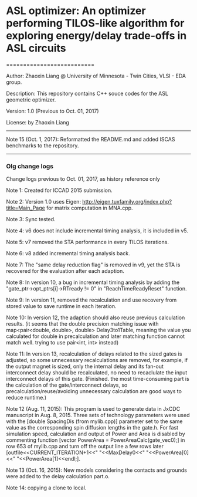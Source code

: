 # ASL optimizer: An optimizer performing TILOS-like algorithm for exploring energy/delay trade-offs in ASL circuits
==========================

Author: Zhaoxin Liang @ University of Minnesota - Twin Cities, VLSI - EDA group.

Description: This repository contains C++ souce codes for the ASL geometric optimizer.

Version: 1.0 (Previous to Oct. 01, 2017)

License: by Zhaoxin Liang

--------------------------

Note 15 (Oct. 1, 2017): Reformatted the README.md and added ISCAS benchmarks to the repository. 

--------------------------

### Olg change logs

Change logs previous to Oct. 01, 2017, as history reference only

Note 1: Created for ICCAD 2015 submission.

Note 2: Version 1.0 uses Eigen: http://eigen.tuxfamily.org/index.php?title=Main_Page for matrix computation in MNA.cpp.

Note 3: Sync tested.

Note 4: v6 does not include incremental timing analysis, it is included in v5.

Note 5: v7 removed the STA performance in every TILOS iterations.

Note 6: v8 added incremental timing analysis back.

Note 7: The "same delay reduction flag" is removed in v9, yet the STA is recovered for the evaluation after each adaption.

Note 8: In version 10, a bug in incremental timing analysis by adding the "gate_ptr->opt_ptrs[i]->RTready != 0" in "ReachTimeReadyReset" function.

Note 9: In version 11, removed the recalculation and use recovery from stored value to save runtime in each iteration.

Note 10: In version 12, the adaption should also reuse previous calculation results.
	(it seems that the double precision matching issue with map<pair<double, double>, double> Delay3to1Table, meaning the value you calculated for double in precalculation and later matching function cannot match well. trying to use pair<int, int> instead)

Note 11: In version 13, recalculation of delays related to the sized gates is adjusted, so some unnecessary recalculations are removed, for example, if the output magnet is sized, only the internal delay and its fan-out interconnect delay should be recalculated, no need to recaclulate the input interconnect delays of this gate.
	(Finished. the most time-consuming part is the calculation of the gate/interconnect delays, so precalculation/reuse/avoiding unnecessary calculation are good ways to reduce runtime.)

Note 12 (Aug. 11, 2015): This program is used to generate data in JxCDC manuscript in Aug. 8, 2015. Three sets of technology parameters were used with the [double SpacingDis (from mylib.cpp)] parameter set to the same value as the corresponding spin diffusion lengths in the gate.h. For fast simulation speed, calculation and output of Power and Area is disabled by commenting function [vector<double> PowerArea = PowerAreaCalc(gate_vec0);] in row 653 of mylib.cpp and turn off the output line a few rows later [outfile<<CURRENT_ITERATION+1<<" "<<MaxDelay0<<" "<<PowerArea[0]<<" "<<PowerArea[1]<<endl;]. 

Note 13 (Oct. 16, 2015): New models considering the contacts and grounds were added to the delay calculation part.o.

Note 14: copying a clone to local.




